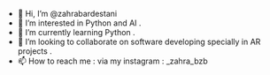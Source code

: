 - 👋 Hi, I’m @zahrabardestani
- 👀 I’m interested in Python and AI .
- 🌱 I’m currently learning Python .
- 💞️ I’m looking to collaborate on software developing specially in AR projects .
- 📫 How to reach me : via my instagram : _zahra_bzb

<!---
zahrabardestani/zahrabardestani is a ✨ special ✨ repository because its `README.md` (this file) appears on your GitHub profile.
You can click the Preview link to take a look at your changes.
--->
